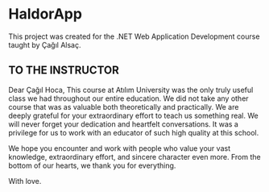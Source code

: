# HaldorApp
This project was created for the .NET Web Application Development course taught by Çağıl Alsaç.
## TO THE INSTRUCTOR
Dear Çağıl Hoca, 
This course at Atılım University was the only truly useful class we had throughout our entire education. We did not take any other course that was as valuable both theoretically and practically. We are deeply grateful for your extraordinary effort to teach us something real. We will never forget your dedication and heartfelt conversations. It was a privilege for us to work with an educator of such high quality at this school.

We hope you encounter and work with people who value your vast knowledge, extraordinary effort, and sincere character even more. From the bottom of our hearts, we thank you for everything.

With love.
